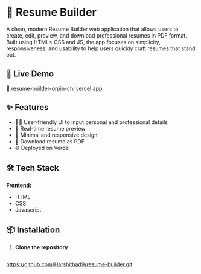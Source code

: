 # 📝 Resume Builder

A clean, modern Resume Builder web application that allows users to create, edit, preview, and download professional resumes in PDF format. Built using HTML< CSS and JS, the app focuses on simplicity, responsiveness, and usability to help users quickly craft resumes that stand out.

## 🚀 Live Demo

🔗 [resume-builder-orpin-chi.vercel.app](https://resume-builder-orpin-chi.vercel.app)

## ✨ Features

- 🧑‍💻 User-friendly UI to input personal and professional details
- 📄 Real-time resume preview
- 🎨 Minimal and responsive design
- 💾 Download resume as PDF
- 🌐 Deployed on Vercel

## 🛠️ Tech Stack

**Frontend:**
- HTML 
- CSS
- Javascript

## 📦 Installation

1. **Clone the repository**
   ```bash
  https://github.com/Harshithad9/resume-builder.git
